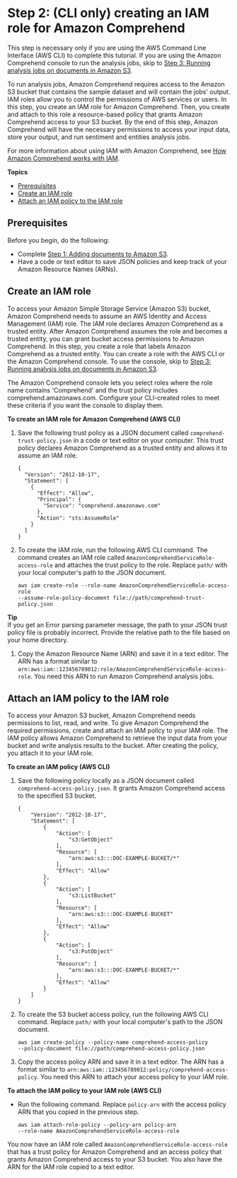 # Step 2: \(CLI only\) creating an IAM role for Amazon Comprehend<a name="tutorial-reviews-create-role"></a>

This step is necessary only if you are using the AWS Command Line Interface \(AWS CLI\) to complete this tutorial\. If you are using the Amazon Comprehend console to run the analysis jobs, skip to [Step 3: Running analysis jobs on documents in Amazon S3](tutorial-reviews-analysis.md)\.

To run analysis jobs, Amazon Comprehend requires access to the Amazon S3 bucket that contains the sample dataset and will contain the jobs' output\. IAM roles allow you to control the permissions of AWS services or users\. In this step, you create an IAM role for Amazon Comprehend\. Then, you create and attach to this role a resource\-based policy that grants Amazon Comprehend access to your S3 bucket\. By the end of this step, Amazon Comprehend will have the necessary permissions to access your input data, store your output, and run sentiment and entities analysis jobs\.

For more information about using IAM with Amazon Comprehend, see [How Amazon Comprehend works with IAM](security_iam_service-with-iam.md)\.

**Topics**
+ [Prerequisites](#tutorial-reviews-create-role-prereqs)
+ [Create an IAM role](#tutorial-reviews-create-role-trust-policy)
+ [Attach an IAM policy to the IAM role](#tutorial-reviews-create-role-policy)

## Prerequisites<a name="tutorial-reviews-create-role-prereqs"></a>

Before you begin, do the following:
+ Complete [Step 1: Adding documents to Amazon S3](tutorial-reviews-add-docs.md)\.
+ Have a code or text editor to save JSON policies and keep track of your Amazon Resource Names \(ARNs\)\.

## Create an IAM role<a name="tutorial-reviews-create-role-trust-policy"></a>

To access your Amazon Simple Storage Service \(Amazon S3\) bucket, Amazon Comprehend needs to assume an AWS Identity and Access Management \(IAM\) role\. The IAM role declares Amazon Comprehend as a trusted entity\. After Amazon Comprehend assumes the role and becomes a trusted entity, you can grant bucket access permissions to Amazon Comprehend\. In this step, you create a role that labels Amazon Comprehend as a trusted entity\. You can create a role with the AWS CLI or the Amazon Comprehend console\. To use the console, skip to [Step 3: Running analysis jobs on documents in Amazon S3](tutorial-reviews-analysis.md)\.

The Amazon Comprehend console lets you select roles where the role name contains 'Comprehend' and the trust policy includes comprehend\.amazonaws\.com\. Configure your CLI\-created roles to meet these criteria if you want the console to display them\.



**To create an IAM role for Amazon Comprehend \(AWS CLI\)**

1. Save the following trust policy as a JSON document called `comprehend-trust-policy.json` in a code or text editor on your computer\. This trust policy declares Amazon Comprehend as a trusted entity and allows it to assume an IAM role\.

   ```
   {
     "Version": "2012-10-17",
     "Statement": [
       {
         "Effect": "Allow",
         "Principal": {
           "Service": "comprehend.amazonaws.com"
         },
         "Action": "sts:AssumeRole"
       }
     ]
   }
   ```

1. To create the IAM role, run the following AWS CLI command\. The command creates an IAM role called `AmazonComprehendServiceRole-access-role` and attaches the trust policy to the role\. Replace `path/` with your local computer's path to the JSON document\.

   ```
   aws iam create-role --role-name AmazonComprehendServiceRole-access-role
   --assume-role-policy-document file://path/comprehend-trust-policy.json
   ```
**Tip**  
If you get an Error parsing parameter message, the path to your JSON trust policy file is probably incorrect\. Provide the relative path to the file based on your home directory\.

1. Copy the Amazon Resource Name \(ARN\) and save it in a text editor\. The ARN has a format similar to `arn:aws:iam::123456789012:role/AmazonComprehendServiceRole-access-role`\. You need this ARN to run Amazon Comprehend analysis jobs\.

## Attach an IAM policy to the IAM role<a name="tutorial-reviews-create-role-policy"></a>

To access your Amazon S3 bucket, Amazon Comprehend needs permissions to list, read, and write\. To give Amazon Comprehend the required permissions, create and attach an IAM policy to your IAM role\. The IAM policy allows Amazon Comprehend to retrieve the input data from your bucket and write analysis results to the bucket\. After creating the policy, you attach it to your IAM role\.

**To create an IAM policy \(AWS CLI\)**

1. Save the following policy locally as a JSON document called `comprehend-access-policy.json`\. It grants Amazon Comprehend access to the specified S3 bucket\.

   ```
   {
       "Version": "2012-10-17",
       "Statement": [
           {
               "Action": [
                   "s3:GetObject"
               ],
               "Resource": [
                   "arn:aws:s3:::DOC-EXAMPLE-BUCKET/*"
               ],
               "Effect": "Allow"
           },
           {
               "Action": [
                   "s3:ListBucket"
               ],
               "Resource": [
                   "arn:aws:s3:::DOC-EXAMPLE-BUCKET"
               ],
               "Effect": "Allow"
           },
           {
               "Action": [
                   "s3:PutObject"
               ],
               "Resource": [
                   "arn:aws:s3:::DOC-EXAMPLE-BUCKET/*"
               ],
               "Effect": "Allow"
           }
       ]
   }
   ```

1. To create the S3 bucket access policy, run the following AWS CLI command\. Replace `path/` with your local computer's path to the JSON document\.

   ```
   aws iam create-policy --policy-name comprehend-access-policy
   --policy-document file://path/comprehend-access-policy.json
   ```

1. Copy the access policy ARN and save it in a text editor\. The ARN has a format similar to `arn:aws:iam::123456789012:policy/comprehend-access-policy`\. You need this ARN to attach your access policy to your IAM role\.

**To attach the IAM policy to your IAM role \(AWS CLI\)**
+ Run the following command\. Replace `policy-arn` with the access policy ARN that you copied in the previous step\.

  ```
  aws iam attach-role-policy --policy-arn policy-arn
  --role-name AmazonComprehendServiceRole-access-role
  ```

You now have an IAM role called `AmazonComprehendServiceRole-access-role` that has a trust policy for Amazon Comprehend and an access policy that grants Amazon Comprehend access to your S3 bucket\. You also have the ARN for the IAM role copied to a text editor\.
